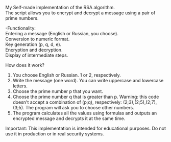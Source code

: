 My Self-made implementation of the RSA algorithm.  
The script allows you to encrypt and decrypt a message using a pair of prime numbers.  

-Functionality:  
Entering a message (English or Russian, you choose).  
Conversion to numeric format.  
Key generation (p, q, d, e).  
Encryption and decryption.  
Display of intermediate steps.  

How does it work?  
1. You choose English or Russian. 1 or 2, respectively.
2. Write the message (one word). You can write uppercase and lowercase letters.
3. Choose the prime number p that you want.
4. Choose the prime number q that is greater than p.
Warning: this code doesn't accept a combination of (p;q), respectively: (2;3),(2;5),(2;7),(3;5). The program will ask you to choose other numbers.
5. The program calculates all the values using formulas and outputs an encrypted message and decrypts it at the same time.

Important: This implementation is intended for educational purposes. Do not use it in production or in real security systems.
